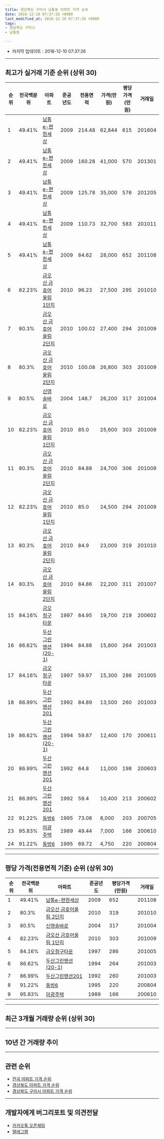 ```yaml
---
title: 경상북도 구미시 남통동 아파트 가격 순위
date: 2018-12-10 07:37:26 +0900
last_modified_at: 2018-12-10 07:37:26 +0900
tags:
- 경상북도 구미시
- 남통동

---
```


* 마지막 업데이트 : 2018-12-10 07:37:26

---

## 최고가 실거래 기준 순위 (상위 30)


|순위|전국백분위|아파트|준공년도|전용면적|가격(만원)|평당가격(만원)|거래일|
|---|---|---|---|---|---|---|---|
|1|49.41%|[남통e-편한세상](https://search.naver.com/search.naver?query=%EA%B2%BD%EC%83%81%EB%B6%81%EB%8F%84+%EA%B5%AC%EB%AF%B8%EC%8B%9C+%EB%82%A8%ED%86%B5%EB%8F%99+%EB%82%A8%ED%86%B5e-%ED%8E%B8%ED%95%9C%EC%84%B8%EC%83%81)|2009|214.48|62,844|615|201604|
|2|49.41%|[남통e-편한세상](https://search.naver.com/search.naver?query=%EA%B2%BD%EC%83%81%EB%B6%81%EB%8F%84+%EA%B5%AC%EB%AF%B8%EC%8B%9C+%EB%82%A8%ED%86%B5%EB%8F%99+%EB%82%A8%ED%86%B5e-%ED%8E%B8%ED%95%9C%EC%84%B8%EC%83%81)|2009|160.28|41,000|570|201301|
|3|49.41%|[남통e-편한세상](https://search.naver.com/search.naver?query=%EA%B2%BD%EC%83%81%EB%B6%81%EB%8F%84+%EA%B5%AC%EB%AF%B8%EC%8B%9C+%EB%82%A8%ED%86%B5%EB%8F%99+%EB%82%A8%ED%86%B5e-%ED%8E%B8%ED%95%9C%EC%84%B8%EC%83%81)|2009|125.78|35,000|576|201205|
|4|49.41%|[남통e-편한세상](https://search.naver.com/search.naver?query=%EA%B2%BD%EC%83%81%EB%B6%81%EB%8F%84+%EA%B5%AC%EB%AF%B8%EC%8B%9C+%EB%82%A8%ED%86%B5%EB%8F%99+%EB%82%A8%ED%86%B5e-%ED%8E%B8%ED%95%9C%EC%84%B8%EC%83%81)|2009|110.73|32,700|583|201011|
|5|49.41%|[남통e-편한세상](https://search.naver.com/search.naver?query=%EA%B2%BD%EC%83%81%EB%B6%81%EB%8F%84+%EA%B5%AC%EB%AF%B8%EC%8B%9C+%EB%82%A8%ED%86%B5%EB%8F%99+%EB%82%A8%ED%86%B5e-%ED%8E%B8%ED%95%9C%EC%84%B8%EC%83%81)|2009|84.62|28,000|652|201108|
|6|82.23%|[금오산 금호어울림 1단지](https://search.naver.com/search.naver?query=%EA%B2%BD%EC%83%81%EB%B6%81%EB%8F%84+%EA%B5%AC%EB%AF%B8%EC%8B%9C+%EB%82%A8%ED%86%B5%EB%8F%99+%EA%B8%88%EC%98%A4%EC%82%B0+%EA%B8%88%ED%98%B8%EC%96%B4%EC%9A%B8%EB%A6%BC+1%EB%8B%A8%EC%A7%80)|2010|96.23|27,500|295|201010|
|7|80.3%|[금오산 금호어울림 2단지](https://search.naver.com/search.naver?query=%EA%B2%BD%EC%83%81%EB%B6%81%EB%8F%84+%EA%B5%AC%EB%AF%B8%EC%8B%9C+%EB%82%A8%ED%86%B5%EB%8F%99+%EA%B8%88%EC%98%A4%EC%82%B0+%EA%B8%88%ED%98%B8%EC%96%B4%EC%9A%B8%EB%A6%BC+2%EB%8B%A8%EC%A7%80)|2010|100.02|27,400|294|201009|
|8|80.3%|[금오산 금호어울림 2단지](https://search.naver.com/search.naver?query=%EA%B2%BD%EC%83%81%EB%B6%81%EB%8F%84+%EA%B5%AC%EB%AF%B8%EC%8B%9C+%EB%82%A8%ED%86%B5%EB%8F%99+%EA%B8%88%EC%98%A4%EC%82%B0+%EA%B8%88%ED%98%B8%EC%96%B4%EC%9A%B8%EB%A6%BC+2%EB%8B%A8%EC%A7%80)|2010|100.08|26,800|303|201009|
|9|80.5%|[신영솔바로](https://search.naver.com/search.naver?query=%EA%B2%BD%EC%83%81%EB%B6%81%EB%8F%84+%EA%B5%AC%EB%AF%B8%EC%8B%9C+%EB%82%A8%ED%86%B5%EB%8F%99+%EC%8B%A0%EC%98%81%EC%86%94%EB%B0%94%EB%A1%9C)|2004|148.7|26,200|317|201004|
|10|82.23%|[금오산 금호어울림 1단지](https://search.naver.com/search.naver?query=%EA%B2%BD%EC%83%81%EB%B6%81%EB%8F%84+%EA%B5%AC%EB%AF%B8%EC%8B%9C+%EB%82%A8%ED%86%B5%EB%8F%99+%EA%B8%88%EC%98%A4%EC%82%B0+%EA%B8%88%ED%98%B8%EC%96%B4%EC%9A%B8%EB%A6%BC+1%EB%8B%A8%EC%A7%80)|2010|85.0|25,600|303|201009|
|11|80.3%|[금오산 금호어울림 2단지](https://search.naver.com/search.naver?query=%EA%B2%BD%EC%83%81%EB%B6%81%EB%8F%84+%EA%B5%AC%EB%AF%B8%EC%8B%9C+%EB%82%A8%ED%86%B5%EB%8F%99+%EA%B8%88%EC%98%A4%EC%82%B0+%EA%B8%88%ED%98%B8%EC%96%B4%EC%9A%B8%EB%A6%BC+2%EB%8B%A8%EC%A7%80)|2010|84.88|24,700|306|201009|
|12|82.23%|[금오산 금호어울림 1단지](https://search.naver.com/search.naver?query=%EA%B2%BD%EC%83%81%EB%B6%81%EB%8F%84+%EA%B5%AC%EB%AF%B8%EC%8B%9C+%EB%82%A8%ED%86%B5%EB%8F%99+%EA%B8%88%EC%98%A4%EC%82%B0+%EA%B8%88%ED%98%B8%EC%96%B4%EC%9A%B8%EB%A6%BC+1%EB%8B%A8%EC%A7%80)|2010|85.0|24,500|294|201009|
|13|80.3%|[금오산 금호어울림 2단지](https://search.naver.com/search.naver?query=%EA%B2%BD%EC%83%81%EB%B6%81%EB%8F%84+%EA%B5%AC%EB%AF%B8%EC%8B%9C+%EB%82%A8%ED%86%B5%EB%8F%99+%EA%B8%88%EC%98%A4%EC%82%B0+%EA%B8%88%ED%98%B8%EC%96%B4%EC%9A%B8%EB%A6%BC+2%EB%8B%A8%EC%A7%80)|2010|84.9|23,000|319|201010|
|14|80.3%|[금오산 금호어울림 2단지](https://search.naver.com/search.naver?query=%EA%B2%BD%EC%83%81%EB%B6%81%EB%8F%84+%EA%B5%AC%EB%AF%B8%EC%8B%9C+%EB%82%A8%ED%86%B5%EB%8F%99+%EA%B8%88%EC%98%A4%EC%82%B0+%EA%B8%88%ED%98%B8%EC%96%B4%EC%9A%B8%EB%A6%BC+2%EB%8B%A8%EC%A7%80)|2010|84.86|22,200|311|201007|
|15|84.16%|[금오청구타운](https://search.naver.com/search.naver?query=%EA%B2%BD%EC%83%81%EB%B6%81%EB%8F%84+%EA%B5%AC%EB%AF%B8%EC%8B%9C+%EB%82%A8%ED%86%B5%EB%8F%99+%EA%B8%88%EC%98%A4%EC%B2%AD%EA%B5%AC%ED%83%80%EC%9A%B4)|1997|84.95|19,700|219|200602|
|16|86.62%|[두산그린맨션(20-1)](https://search.naver.com/search.naver?query=%EA%B2%BD%EC%83%81%EB%B6%81%EB%8F%84+%EA%B5%AC%EB%AF%B8%EC%8B%9C+%EB%82%A8%ED%86%B5%EB%8F%99+%EB%91%90%EC%82%B0%EA%B7%B8%EB%A6%B0%EB%A7%A8%EC%85%98%2820-1%29)|1994|84.88|15,800|264|201003|
|17|84.16%|[금오청구타운](https://search.naver.com/search.naver?query=%EA%B2%BD%EC%83%81%EB%B6%81%EB%8F%84+%EA%B5%AC%EB%AF%B8%EC%8B%9C+%EB%82%A8%ED%86%B5%EB%8F%99+%EA%B8%88%EC%98%A4%EC%B2%AD%EA%B5%AC%ED%83%80%EC%9A%B4)|1997|59.97|15,300|286|201005|
|18|86.99%|[두산그린맨션201](https://search.naver.com/search.naver?query=%EA%B2%BD%EC%83%81%EB%B6%81%EB%8F%84+%EA%B5%AC%EB%AF%B8%EC%8B%9C+%EB%82%A8%ED%86%B5%EB%8F%99+%EB%91%90%EC%82%B0%EA%B7%B8%EB%A6%B0%EB%A7%A8%EC%85%98201)|1992|84.89|13,500|260|201003|
|19|86.62%|[두산그린맨션(20-1)](https://search.naver.com/search.naver?query=%EA%B2%BD%EC%83%81%EB%B6%81%EB%8F%84+%EA%B5%AC%EB%AF%B8%EC%8B%9C+%EB%82%A8%ED%86%B5%EB%8F%99+%EB%91%90%EC%82%B0%EA%B7%B8%EB%A6%B0%EB%A7%A8%EC%85%98%2820-1%29)|1994|59.87|12,400|170|200611|
|20|86.99%|[두산그린맨션201](https://search.naver.com/search.naver?query=%EA%B2%BD%EC%83%81%EB%B6%81%EB%8F%84+%EA%B5%AC%EB%AF%B8%EC%8B%9C+%EB%82%A8%ED%86%B5%EB%8F%99+%EB%91%90%EC%82%B0%EA%B7%B8%EB%A6%B0%EB%A7%A8%EC%85%98201)|1992|64.8|11,000|198|200603|
|21|86.99%|[두산그린맨션201](https://search.naver.com/search.naver?query=%EA%B2%BD%EC%83%81%EB%B6%81%EB%8F%84+%EA%B5%AC%EB%AF%B8%EC%8B%9C+%EB%82%A8%ED%86%B5%EB%8F%99+%EB%91%90%EC%82%B0%EA%B7%B8%EB%A6%B0%EB%A7%A8%EC%85%98201)|1992|59.4|10,400|213|200602|
|22|91.22%|[동방6](https://search.naver.com/search.naver?query=%EA%B2%BD%EC%83%81%EB%B6%81%EB%8F%84+%EA%B5%AC%EB%AF%B8%EC%8B%9C+%EB%82%A8%ED%86%B5%EB%8F%99+%EB%8F%99%EB%B0%A96)|1995|73.08|8,000|203|200705|
|23|95.83%|[미광주택](https://search.naver.com/search.naver?query=%EA%B2%BD%EC%83%81%EB%B6%81%EB%8F%84+%EA%B5%AC%EB%AF%B8%EC%8B%9C+%EB%82%A8%ED%86%B5%EB%8F%99+%EB%AF%B8%EA%B4%91%EC%A3%BC%ED%83%9D)|1989|49.44|7,000|166|200610|
|24|91.22%|[동방6](https://search.naver.com/search.naver?query=%EA%B2%BD%EC%83%81%EB%B6%81%EB%8F%84+%EA%B5%AC%EB%AF%B8%EC%8B%9C+%EB%82%A8%ED%86%B5%EB%8F%99+%EB%8F%99%EB%B0%A96)|1995|69.72|4,750|220|200804|


---

## 평당 가격(전용면적 기준) 순위 (상위 30)


|순위|전국백분위|아파트|준공년도|평당가격(만원)|거래일|
|---|---|---|---|---|---|
|1|49.41%|[남통e-편한세상](https://search.naver.com/search.naver?query=%EA%B2%BD%EC%83%81%EB%B6%81%EB%8F%84+%EA%B5%AC%EB%AF%B8%EC%8B%9C+%EB%82%A8%ED%86%B5%EB%8F%99+%EB%82%A8%ED%86%B5e-%ED%8E%B8%ED%95%9C%EC%84%B8%EC%83%81)|2009|652|201108|
|2|80.3%|[금오산 금호어울림 2단지](https://search.naver.com/search.naver?query=%EA%B2%BD%EC%83%81%EB%B6%81%EB%8F%84+%EA%B5%AC%EB%AF%B8%EC%8B%9C+%EB%82%A8%ED%86%B5%EB%8F%99+%EA%B8%88%EC%98%A4%EC%82%B0+%EA%B8%88%ED%98%B8%EC%96%B4%EC%9A%B8%EB%A6%BC+2%EB%8B%A8%EC%A7%80)|2010|319|201010|
|3|80.5%|[신영솔바로](https://search.naver.com/search.naver?query=%EA%B2%BD%EC%83%81%EB%B6%81%EB%8F%84+%EA%B5%AC%EB%AF%B8%EC%8B%9C+%EB%82%A8%ED%86%B5%EB%8F%99+%EC%8B%A0%EC%98%81%EC%86%94%EB%B0%94%EB%A1%9C)|2004|317|201004|
|4|82.23%|[금오산 금호어울림 1단지](https://search.naver.com/search.naver?query=%EA%B2%BD%EC%83%81%EB%B6%81%EB%8F%84+%EA%B5%AC%EB%AF%B8%EC%8B%9C+%EB%82%A8%ED%86%B5%EB%8F%99+%EA%B8%88%EC%98%A4%EC%82%B0+%EA%B8%88%ED%98%B8%EC%96%B4%EC%9A%B8%EB%A6%BC+1%EB%8B%A8%EC%A7%80)|2010|303|201009|
|5|84.16%|[금오청구타운](https://search.naver.com/search.naver?query=%EA%B2%BD%EC%83%81%EB%B6%81%EB%8F%84+%EA%B5%AC%EB%AF%B8%EC%8B%9C+%EB%82%A8%ED%86%B5%EB%8F%99+%EA%B8%88%EC%98%A4%EC%B2%AD%EA%B5%AC%ED%83%80%EC%9A%B4)|1997|286|201005|
|6|86.62%|[두산그린맨션(20-1)](https://search.naver.com/search.naver?query=%EA%B2%BD%EC%83%81%EB%B6%81%EB%8F%84+%EA%B5%AC%EB%AF%B8%EC%8B%9C+%EB%82%A8%ED%86%B5%EB%8F%99+%EB%91%90%EC%82%B0%EA%B7%B8%EB%A6%B0%EB%A7%A8%EC%85%98%2820-1%29)|1994|264|201003|
|7|86.99%|[두산그린맨션201](https://search.naver.com/search.naver?query=%EA%B2%BD%EC%83%81%EB%B6%81%EB%8F%84+%EA%B5%AC%EB%AF%B8%EC%8B%9C+%EB%82%A8%ED%86%B5%EB%8F%99+%EB%91%90%EC%82%B0%EA%B7%B8%EB%A6%B0%EB%A7%A8%EC%85%98201)|1992|260|201003|
|8|91.22%|[동방6](https://search.naver.com/search.naver?query=%EA%B2%BD%EC%83%81%EB%B6%81%EB%8F%84+%EA%B5%AC%EB%AF%B8%EC%8B%9C+%EB%82%A8%ED%86%B5%EB%8F%99+%EB%8F%99%EB%B0%A96)|1995|220|200804|
|9|95.83%|[미광주택](https://search.naver.com/search.naver?query=%EA%B2%BD%EC%83%81%EB%B6%81%EB%8F%84+%EA%B5%AC%EB%AF%B8%EC%8B%9C+%EB%82%A8%ED%86%B5%EB%8F%99+%EB%AF%B8%EA%B4%91%EC%A3%BC%ED%83%9D)|1989|166|200610|


---

## 최근 3개월 거래량 순위 (상위 30)


<div style="width:100%;">
    <canvas id="deal_count_ranking" height="250"></canvas>
</div>


<script>
new Chart(document.getElementById("deal_count_ranking"), {
    type: 'horizontalBar',
    data: {
        labels: ['금오청구타운', '두산그린맨션(20-1)', '미광주택', '남통e-편한세상', '금오산 금호어울림 1단지'],
        datasets: [{
            label: '실거래 수',
            data: [8, 3, 3, 2, 2],
            borderColor: "rgba(255, 0, 128, 1)",
            backgroundColor: "rgba(255, 0, 128, 0.5)",
            fill: false,
        }]
    },
    options: {
        responsive: true,
        title: {
            display: true,
            text: '최근 3개월 거래량 순위'
        },
        tooltips: {
            mode: 'index',
            intersect: false,
            callbacks: {
                title: function(tooltipItems, data) {
                    return "실거래 수:";
                },
                label: function(tooltipItem, data) {
                    return data.labels[tooltipItem.index] + ": " + tooltipItem.xLabel;
                }
            }
        },
        hover: {
            mode: 'nearest',
            intersect: true
        },
        scales: {
            xAxes: [{
                display: true,
                scaleLabel: {
                    display: true,
                    labelString: '실거래 수'
                },
                ticks: {
                    suggestedMin: 0,
                }
            }],
            yAxes: [{
                display: true,
                ticks: {
                    autoSkip: false,
                    callback: function(value, index, values) {
                        if (value.length > 15)
                            return value.substr(0, 13) + "...";
                        else
                            return value;
                    }
                },
                scaleLabel: {
                    display: false,
                }
            }]
        }
    }
});

</script>


---

## 10년 간 거래량 추이


<div style="width:100%;">
    <canvas id="deal_progress" height="250"></canvas>
</div>

<script>
new Chart(document.getElementById("deal_progress"), {
    type: 'line',
    data: {
        labels: ['200812','200901','200902','200903','200904','200905','200906','200907','200908','200909','200910','200911','200912','201001','201002','201003','201004','201005','201006','201007','201008','201009','201010','201011','201012','201101','201102','201103','201104','201105','201106','201107','201108','201109','201110','201111','201112','201201','201202','201203','201204','201205','201206','201207','201208','201209','201210','201211','201212','201301','201302','201303','201304','201305','201306','201307','201308','201309','201310','201311','201312','201401','201402','201403','201404','201405','201406','201407','201408','201409','201410','201411','201412','201501','201502','201503','201504','201505','201506','201507','201508','201509','201510','201511','201512','201601','201602','201603','201604','201605','201606','201607','201608','201609','201610','201611','201612','201701','201702','201703','201704','201705','201706','201707','201708','201709','201710','201711','201712','201801','201802','201803','201804','201805','201806','201807','201808','201809','201810','201811','201812'],
        datasets: [{
            label: '실거래 수',
            pointRadius: 1,
            data: [5, 5, 7, 110, 10, 7, 10, 9, 6, 5, 7, 10, 6, 12, 5, 12, 12, 17, 15, 26, 45, 86, 106, 123, 24, 10, 20, 10, 24, 14, 21, 25, 29, 34, 103, 58, 40, 32, 33, 44, 33, 39, 32, 21, 20, 11, 31, 27, 18, 18, 24, 25, 23, 31, 16, 10, 13, 12, 22, 15, 9, 13, 16, 11, 12, 14, 15, 11, 14, 17, 23, 19, 26, 15, 11, 18, 15, 12, 14, 15, 15, 19, 24, 8, 8, 7, 8, 15, 12, 3, 11, 7, 16, 6, 14, 7, 11, 6, 7, 6, 9, 7, 7, 6, 8, 7, 18, 11, 13, 5, 12, 11, 8, 11, 6, 11, 9, 9, 14, 4, 0],
            borderColor: "rgba(255, 201, 14, 1)",
            backgroundColor: "rgba(255, 201, 14, 0.5)",
            fill: true,
        }]
    },
    options: {
        responsive: true,
        title: {
            display: true,
            text: '10년간 거래량 추이'
        },
        tooltips: {
            mode: 'index',
            intersect: false,
        },
        hover: {
            mode: 'nearest',
            intersect: true
        },
        scales: {
            xAxes: [{
                display: true,
                scaleLabel: {
                    display: true,
                    labelString: '년/월'
                }
            }],
            yAxes: [{
                display: true,
                ticks: {
                    suggestedMin: 0,
                },
                scaleLabel: {
                    display: true,
                    labelString: '실거래 수'
                }
            }]
        }
    }
});

</script>


---

## 관련 순위

- [전국 아파트 가격 순위](https://inasie.github.io/apt-ranking/전국)
- [경상북도 아파트 가격 순위](https://inasie.github.io/apt-ranking/경상북도)
- [경상북도 구미시 아파트 가격 순위](https://inasie.github.io/apt-ranking/경상북도-구미시)


---

## 개발자에게 버그리포트 및 의견전달

- [카카오톡 오픈채팅](https://open.kakao.com/o/gLJUAP4)
- [텔레그램](https://t.me/inasie)

